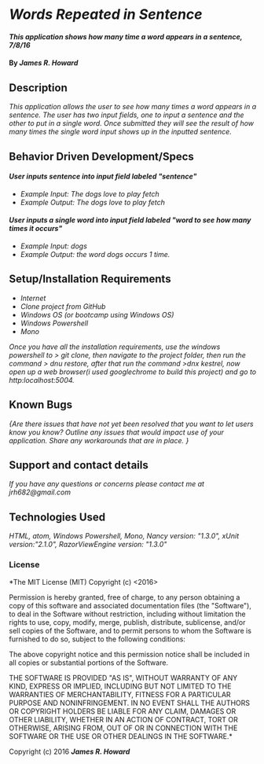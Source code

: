 # _Words Repeated in Sentence_

#### _This application shows how many time a word appears in a sentence, 7/8/16_

#### By _**James R. Howard**_

## Description

_This application allows the user to see how many times a word appears in a sentence. The user has two input fields, one to input a sentence and the other to put in a single word. Once submitted they will see the result of how many times the single word input shows up in the inputted sentence._

## Behavior Driven Development/Specs

#### _User inputs sentence into input field labeled "sentence"_
* _Example Input: The dogs love to play fetch_
* _Example Output: The dogs love to play fetch_

#### _User inputs a single word into input field labeled "word to see how many times it occurs"_
* _Example Input: dogs_
* _Example Output: the word dogs occurs 1 time._

## Setup/Installation Requirements

* _Internet_
* _Clone project from GitHub_
* _Windows OS (or bootcamp using Windows OS)_
* _Windows Powershell_
* _Mono_

_Once you have all the installation requirements, use the windows powershell to > git clone, then navigate to the project folder, then run the command > dnu restore, after that run the command >dnx kestrel, now open up a web browser(i used googlechrome to build this project) and go to http:localhost:5004._

## Known Bugs

_{Are there issues that have not yet been resolved that you want to let users know you know?  Outline any issues that would impact use of your application.  Share any workarounds that are in place. }_

## Support and contact details

_If you have any questions or concerns please contact me at jrh682@gmail.com_

## Technologies Used

_HTML, atom, Windows Powershell, Mono, Nancy version: "1.3.0", xUnit version:"2.1.0", RazorViewEngine version: "1.3.0"_

### License

*The MIT License (MIT)
Copyright (c) <2016> <James R. Howard>

Permission is hereby granted, free of charge, to any person obtaining a copy of this software and associated documentation files (the "Software"), to deal in the Software without restriction, including without limitation the rights to use, copy, modify, merge, publish, distribute, sublicense, and/or sell copies of the Software, and to permit persons to whom the Software is furnished to do so, subject to the following conditions:

The above copyright notice and this permission notice shall be included in all copies or substantial portions of the Software.

THE SOFTWARE IS PROVIDED "AS IS", WITHOUT WARRANTY OF ANY KIND, EXPRESS OR IMPLIED, INCLUDING BUT NOT LIMITED TO THE WARRANTIES OF MERCHANTABILITY, FITNESS FOR A PARTICULAR PURPOSE AND NONINFRINGEMENT. IN NO EVENT SHALL THE AUTHORS OR COPYRIGHT HOLDERS BE LIABLE FOR ANY CLAIM, DAMAGES OR OTHER LIABILITY, WHETHER IN AN ACTION OF CONTRACT, TORT OR OTHERWISE, ARISING FROM, OUT OF OR IN CONNECTION WITH THE SOFTWARE OR THE USE OR OTHER DEALINGS IN THE SOFTWARE.*

Copyright (c) 2016 **_James R. Howard_**
